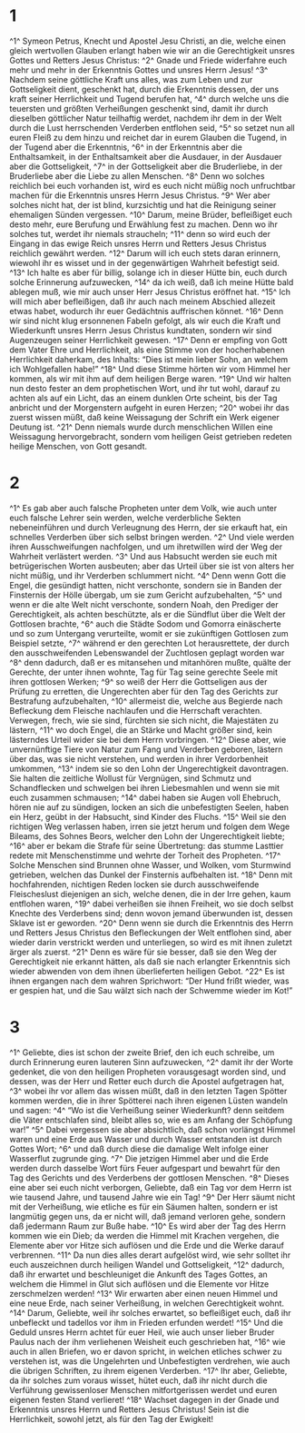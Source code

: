 # 1 
^1^ Symeon Petrus, Knecht und Apostel Jesu Christi, an die, welche einen gleich wertvollen Glauben erlangt haben wie wir an die Gerechtigkeit unsres Gottes und Retters Jesus Christus: ^2^ Gnade und Friede widerfahre euch mehr und mehr in der Erkenntnis Gottes und unsres Herrn Jesus! ^3^ Nachdem seine göttliche Kraft uns alles, was zum Leben und zur Gottseligkeit dient, geschenkt hat, durch die Erkenntnis dessen, der uns kraft seiner Herrlichkeit und Tugend berufen hat, ^4^ durch welche uns die teuersten und größten Verheißungen geschenkt sind, damit ihr durch dieselben göttlicher Natur teilhaftig werdet, nachdem ihr dem in der Welt durch die Lust herrschenden Verderben entflohen seid, ^5^ so setzet nun all euren Fleiß zu dem hinzu und reichet dar in eurem Glauben die Tugend, in der Tugend aber die Erkenntnis, ^6^ in der Erkenntnis aber die Enthaltsamkeit, in der Enthaltsamkeit aber die Ausdauer, in der Ausdauer aber die Gottseligkeit, ^7^ in der Gottseligkeit aber die Bruderliebe, in der Bruderliebe aber die Liebe zu allen Menschen. ^8^ Denn wo solches reichlich bei euch vorhanden ist, wird es euch nicht müßig noch unfruchtbar machen für die Erkenntnis unsres Herrn Jesus Christus. ^9^ Wer aber solches nicht hat, der ist blind, kurzsichtig und hat die Reinigung seiner ehemaligen Sünden vergessen. ^10^ Darum, meine Brüder, befleißiget euch desto mehr, eure Berufung und Erwählung fest zu machen. Denn wo ihr solches tut, werdet ihr niemals straucheln; ^11^ denn so wird euch der Eingang in das ewige Reich unsres Herrn und Retters Jesus Christus reichlich gewährt werden. ^12^ Darum will ich euch stets daran erinnern, wiewohl ihr es wisset und in der gegenwärtigen Wahrheit befestigt seid. ^13^ Ich halte es aber für billig, solange ich in dieser Hütte bin, euch durch solche Erinnerung aufzuwecken, ^14^ da ich weiß, daß ich meine Hütte bald ablegen muß, wie mir auch unser Herr Jesus Christus eröffnet hat. ^15^ Ich will mich aber befleißigen, daß ihr auch nach meinem Abschied allezeit etwas habet, wodurch ihr euer Gedächtnis auffrischen könnet. ^16^ Denn wir sind nicht klug ersonnenen Fabeln gefolgt, als wir euch die Kraft und Wiederkunft unsres Herrn Jesus Christus kundtaten, sondern wir sind Augenzeugen seiner Herrlichkeit gewesen. ^17^ Denn er empfing von Gott dem Vater Ehre und Herrlichkeit, als eine Stimme von der hocherhabenen Herrlichkeit daherkam, des Inhalts: “Dies ist mein lieber Sohn, an welchem ich Wohlgefallen habe!” ^18^ Und diese Stimme hörten wir vom Himmel her kommen, als wir mit ihm auf dem heiligen Berge waren. ^19^ Und wir halten nun desto fester an dem prophetischen Wort, und ihr tut wohl, darauf zu achten als auf ein Licht, das an einem dunklen Orte scheint, bis der Tag anbricht und der Morgenstern aufgeht in euren Herzen; ^20^ wobei ihr das zuerst wissen müßt, daß keine Weissagung der Schrift ein Werk eigener Deutung ist. ^21^ Denn niemals wurde durch menschlichen Willen eine Weissagung hervorgebracht, sondern vom heiligen Geist getrieben redeten heilige Menschen, von Gott gesandt. 

# 2 
^1^ Es gab aber auch falsche Propheten unter dem Volk, wie auch unter euch falsche Lehrer sein werden, welche verderbliche Sekten nebeneinführen und durch Verleugnung des Herrn, der sie erkauft hat, ein schnelles Verderben über sich selbst bringen werden. ^2^ Und viele werden ihren Ausschweifungen nachfolgen, und um ihretwillen wird der Weg der Wahrheit verlästert werden. ^3^ Und aus Habsucht werden sie euch mit betrügerischen Worten ausbeuten; aber das Urteil über sie ist von alters her nicht müßig, und ihr Verderben schlummert nicht. ^4^ Denn wenn Gott die Engel, die gesündigt hatten, nicht verschonte, sondern sie in Banden der Finsternis der Hölle übergab, um sie zum Gericht aufzubehalten, ^5^ und wenn er die alte Welt nicht verschonte, sondern Noah, den Prediger der Gerechtigkeit, als achten beschützte, als er die Sündflut über die Welt der Gottlosen brachte, ^6^ auch die Städte Sodom und Gomorra einäscherte und so zum Untergang verurteilte, womit er sie zukünftigen Gottlosen zum Beispiel setzte, ^7^ während er den gerechten Lot herausrettete, der durch den ausschweifenden Lebenswandel der Zuchtlosen geplagt worden war ^8^ denn dadurch, daß er es mitansehen und mitanhören mußte, quälte der Gerechte, der unter ihnen wohnte, Tag für Tag seine gerechte Seele mit ihren gottlosen Werken; ^9^ so weiß der Herr die Gottseligen aus der Prüfung zu erretten, die Ungerechten aber für den Tag des Gerichts zur Bestrafung aufzubehalten, ^10^ allermeist die, welche aus Begierde nach Befleckung dem Fleische nachlaufen und die Herrschaft verachten. Verwegen, frech, wie sie sind, fürchten sie sich nicht, die Majestäten zu lästern, ^11^ wo doch Engel, die an Stärke und Macht größer sind, kein lästerndes Urteil wider sie bei dem Herrn vorbringen. ^12^ Diese aber, wie unvernünftige Tiere von Natur zum Fang und Verderben geboren, lästern über das, was sie nicht verstehen, und werden in ihrer Verdorbenheit umkommen, ^13^ indem sie so den Lohn der Ungerechtigkeit davontragen. Sie halten die zeitliche Wollust für Vergnügen, sind Schmutz und Schandflecken und schwelgen bei ihren Liebesmahlen und wenn sie mit euch zusammen schmausen; ^14^ dabei haben sie Augen voll Ehebruch, hören nie auf zu sündigen, locken an sich die unbefestigten Seelen, haben ein Herz, geübt in der Habsucht, sind Kinder des Fluchs. ^15^ Weil sie den richtigen Weg verlassen haben, irren sie jetzt herum und folgen dem Wege Bileams, des Sohnes Beors, welcher den Lohn der Ungerechtigkeit liebte; ^16^ aber er bekam die Strafe für seine Übertretung: das stumme Lasttier redete mit Menschenstimme und wehrte der Torheit des Propheten. ^17^ Solche Menschen sind Brunnen ohne Wasser, und Wolken, vom Sturmwind getrieben, welchen das Dunkel der Finsternis aufbehalten ist. ^18^ Denn mit hochfahrenden, nichtigen Reden locken sie durch ausschweifende Fleischeslust diejenigen an sich, welche denen, die in der Irre gehen, kaum entflohen waren, ^19^ dabei verheißen sie ihnen Freiheit, wo sie doch selbst Knechte des Verderbens sind; denn wovon jemand überwunden ist, dessen Sklave ist er geworden. ^20^ Denn wenn sie durch die Erkenntnis des Herrn und Retters Jesus Christus den Befleckungen der Welt entflohen sind, aber wieder darin verstrickt werden und unterliegen, so wird es mit ihnen zuletzt ärger als zuerst. ^21^ Denn es wäre für sie besser, daß sie den Weg der Gerechtigkeit nie erkannt hätten, als daß sie nach erlangter Erkenntnis sich wieder abwenden von dem ihnen überlieferten heiligen Gebot. ^22^ Es ist ihnen ergangen nach dem wahren Sprichwort: “Der Hund frißt wieder, was er gespien hat, und die Sau wälzt sich nach der Schwemme wieder im Kot!” 

# 3 
^1^ Geliebte, dies ist schon der zweite Brief, den ich euch schreibe, um durch Erinnerung euren lauteren Sinn aufzuwecken, ^2^ damit ihr der Worte gedenket, die von den heiligen Propheten vorausgesagt worden sind, und dessen, was der Herr und Retter euch durch die Apostel aufgetragen hat, ^3^ wobei ihr vor allem das wissen müßt, daß in den letzten Tagen Spötter kommen werden, die in ihrer Spötterei nach ihren eigenen Lüsten wandeln und sagen: ^4^ “Wo ist die Verheißung seiner Wiederkunft? denn seitdem die Väter entschlafen sind, bleibt alles so, wie es am Anfang der Schöpfung war!” ^5^ Dabei vergessen sie aber absichtlich, daß schon vorlängst Himmel waren und eine Erde aus Wasser und durch Wasser entstanden ist durch Gottes Wort; ^6^ und daß durch diese die damalige Welt infolge einer Wasserflut zugrunde ging. ^7^ Die jetzigen Himmel aber und die Erde werden durch dasselbe Wort fürs Feuer aufgespart und bewahrt für den Tag des Gerichts und des Verderbens der gottlosen Menschen. ^8^ Dieses eine aber sei euch nicht verborgen, Geliebte, daß ein Tag vor dem Herrn ist wie tausend Jahre, und tausend Jahre wie ein Tag! ^9^ Der Herr säumt nicht mit der Verheißung, wie etliche es für ein Säumen halten, sondern er ist langmütig gegen uns, da er nicht will, daß jemand verloren gehe, sondern daß jedermann Raum zur Buße habe. ^10^ Es wird aber der Tag des Herrn kommen wie ein Dieb; da werden die Himmel mit Krachen vergehen, die Elemente aber vor Hitze sich auflösen und die Erde und die Werke darauf verbrennen. ^11^ Da nun dies alles derart aufgelöst wird, wie sehr solltet ihr euch auszeichnen durch heiligen Wandel und Gottseligkeit, ^12^ dadurch, daß ihr erwartet und beschleuniget die Ankunft des Tages Gottes, an welchem die Himmel in Glut sich auflösen und die Elemente vor Hitze zerschmelzen werden! ^13^ Wir erwarten aber einen neuen Himmel und eine neue Erde, nach seiner Verheißung, in welchen Gerechtigkeit wohnt. ^14^ Darum, Geliebte, weil ihr solches erwartet, so befleißiget euch, daß ihr unbefleckt und tadellos vor ihm in Frieden erfunden werdet! ^15^ Und die Geduld unsres Herrn achtet für euer Heil, wie auch unser lieber Bruder Paulus nach der ihm verliehenen Weisheit euch geschrieben hat, ^16^ wie auch in allen Briefen, wo er davon spricht, in welchen etliches schwer zu verstehen ist, was die Ungelehrten und Unbefestigten verdrehen, wie auch die übrigen Schriften, zu ihrem eigenen Verderben. ^17^ Ihr aber, Geliebte, da ihr solches zum voraus wisset, hütet euch, daß ihr nicht durch die Verführung gewissenloser Menschen mitfortgerissen werdet und euren eigenen festen Stand verlieret! ^18^ Wachset dagegen in der Gnade und Erkenntnis unsres Herrn und Retters Jesus Christus! Sein ist die Herrlichkeit, sowohl jetzt, als für den Tag der Ewigkeit! 